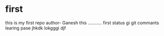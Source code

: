 # first
this is my first repo 
author- Ganesh 
this ...........
first status 
gi
git commants learing pase
jhkdk
lokgggi
djf